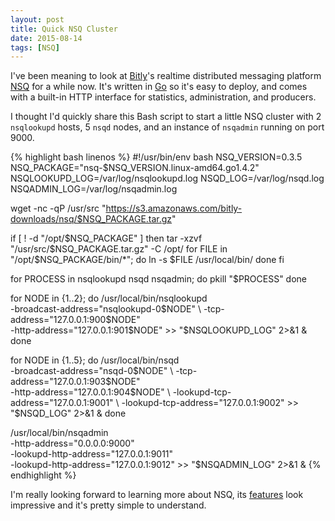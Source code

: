 ```yaml
---
layout: post
title: Quick NSQ Cluster
date: 2015-08-14
tags: [NSQ]
---
```


I've been meaning to look at [Bitly][1]'s realtime distributed messaging platform [NSQ][2] for a while now. It's written in [Go][3] so it's easy to deploy, and comes with a built-in HTTP interface for statistics, administration, and producers.

I thought I'd quickly share this Bash script to start a little NSQ cluster with 2 `nsqlookupd` hosts, 5 `nsqd` nodes, and an instance of `nsqadmin` running on port 9000.

{% highlight bash linenos %}
#!/usr/bin/env bash
NSQ_VERSION=0.3.5
NSQ_PACKAGE="nsq-$NSQ_VERSION.linux-amd64.go1.4.2"
NSQLOOKUPD_LOG=/var/log/nsqlookupd.log
NSQD_LOG=/var/log/nsqd.log
NSQADMIN_LOG=/var/log/nsqadmin.log

wget -nc -qP /usr/src "https://s3.amazonaws.com/bitly-downloads/nsq/$NSQ_PACKAGE.tar.gz"

if [ ! -d "/opt/$NSQ_PACKAGE" ]
then
    tar -xzvf "/usr/src/$NSQ_PACKAGE.tar.gz" -C /opt/
    for FILE in "/opt/$NSQ_PACKAGE/bin/*";
    do
        ln -s $FILE /usr/local/bin/
    done
fi

for PROCESS in nsqlookupd nsqd nsqadmin;
do
    pkill "$PROCESS"
done

for NODE in {1..2};
do
    /usr/local/bin/nsqlookupd \
        -broadcast-address="nsqlookupd-0$NODE" \
        -tcp-address="127.0.0.1:900$NODE" \
        -http-address="127.0.0.1:901$NODE" >> "$NSQLOOKUPD_LOG" 2>&1 &
done

for NODE in {1..5};
do
    /usr/local/bin/nsqd \
        -broadcast-address="nsqd-0$NODE" \
        -tcp-address="127.0.0.1:903$NODE" \
        -http-address="127.0.0.1:904$NODE" \
        -lookupd-tcp-address="127.0.0.1:9001" \
        -lookupd-tcp-address="127.0.0.1:9002" >> "$NSQD_LOG" 2>&1 &
done

/usr/local/bin/nsqadmin \
    -http-address="0.0.0.0:9000" \
    -lookupd-http-address="127.0.0.1:9011" \
    -lookupd-http-address="127.0.0.1:9012" >> "$NSQADMIN_LOG" 2>&1 &
{% endhighlight %}

I'm really looking forward to learning more about NSQ, its [features][4] look impressive and it's pretty simple to understand.

[1]: https://bitly.com
[2]: http://nsq.io
[3]: https://golang.org
[4]: http://nsq.io/overview/features_and_guarantees.html
